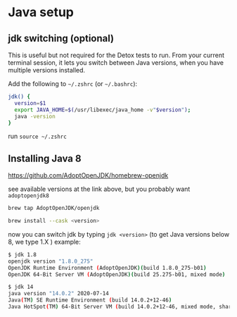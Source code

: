 # Java setup

## jdk switching (optional)

This is useful but not required for the Detox tests to run. From your current terminal session, it lets you switch between Java versions, when you have multiple versions installed.

Add the following to `~/.zshrc` (or `~/.bashrc`):

```bash
jdk() {
  version=$1
  export JAVA_HOME=$(/usr/libexec/java_home -v"$version");
  java -version
}
```

run `source ~/.zshrc`

## Installing Java 8

https://github.com/AdoptOpenJDK/homebrew-openjdk

see available versions at the link above, but you probably want `adoptopenjdk8`

```bash
brew tap AdoptOpenJDK/openjdk

brew install --cask <version>
```

now you can switch jdk by typing `jdk <version>` (to get Java versions below 8, we type 1.X ) example:

```bash
$ jdk 1.8
openjdk version "1.8.0_275"
OpenJDK Runtime Environment (AdoptOpenJDK)(build 1.8.0_275-b01)
OpenJDK 64-Bit Server VM (AdoptOpenJDK)(build 25.275-b01, mixed mode)
```

```bash
$ jdk 14
java version "14.0.2" 2020-07-14
Java(TM) SE Runtime Environment (build 14.0.2+12-46)
Java HotSpot(TM) 64-Bit Server VM (build 14.0.2+12-46, mixed mode, sharing)
```
